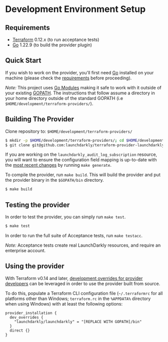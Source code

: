 # Development Environment Setup

## Requirements

- [Terraform](https://www.terraform.io/downloads.html) 0.12.x (to run acceptance tests)
- [Go](https://golang.org/doc/install) 1.22.9 (to build the provider plugin)

## Quick Start

If you wish to work on the provider, you'll first need [Go](http://www.golang.org) installed on your machine (please check the [requirements](#requirements) before proceeding).

_Note:_ This project uses [Go Modules](https://blog.golang.org/using-go-modules) making it safe to work with it outside of your existing [GOPATH](http://golang.org/doc/code.html#GOPATH). The instructions that follow assume a directory in your home directory outside of the standard GOPATH (i.e `$HOME/development/terraform-providers/`).

## Building The Provider

Clone repository to: `$HOME/development/terraform-providers/`

```sh
$ mkdir -p $HOME/development/terraform-providers/; cd $HOME/development/terraform-providers/
$ git clone git@github.com:launchdarkly/terraform-provider-launchdarkly
```

If you are working on the `launchdarkly_audit_log_subscription` resource, you will want to ensure the configuration field mapping is up-to-date with the [most recent changes](https://github.com/launchdarkly/integration-framework/tree/master/integrations) by running `make generate`.

To compile the provider, run `make build`. This will build the provider and put the provider binary in the `$GOPATH/bin` directory.

```sh
$ make build
```

## Testing the provider

In order to test the provider, you can simply run `make test`.

```sh
$ make test
```

In order to run the full suite of Acceptance tests, run `make testacc`.

_Note:_ Acceptance tests create real LaunchDarkly resources, and require an enterprise account.

## Using the provider

With Terraform v0.14 and later, [development overrides for provider developers](https://www.terraform.io/docs/cli/config/config-file.html#development-overrides-for-provider-developers) can be leveraged in order to use the provider built from source.

To do this, populate a Terraform CLI configuration file (`~/.terraformrc` for all platforms other than Windows; `terraform.rc` in the `%APPDATA%` directory when using Windows) with at least the following options:

```hcl
provider_installation {
  dev_overrides {
    "launchdarkly/launchdarkly" = "[REPLACE WITH GOPATH]/bin"
  }
  direct {}
}
```

